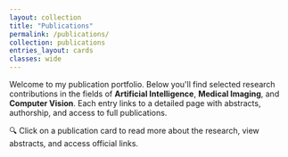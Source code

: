 ```yaml
---
layout: collection
title: "Publications"
permalink: /publications/
collection: publications
entries_layout: cards
classes: wide
---
```


Welcome to my publication portfolio. Below you'll find selected research contributions in the fields of **Artificial Intelligence**, **Medical Imaging**, and **Computer Vision**. Each entry links to a detailed page with abstracts, authorship, and access to full publications.

🔍 Click on a publication card to read more about the research, view abstracts, and access official links.